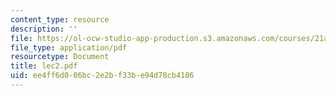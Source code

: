 ```yaml
---
content_type: resource
description: ''
file: https://ol-ocw-studio-app-production.s3.amazonaws.com/courses/21a-441-the-conquest-of-america-spring-2004/ee4ff6d006bc2e2bf33be94d78cb4186_lec2.pdf
file_type: application/pdf
resourcetype: Document
title: lec2.pdf
uid: ee4ff6d0-06bc-2e2b-f33b-e94d78cb4186
---
```

